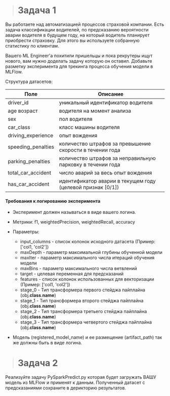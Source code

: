 > # Задача 1
Вы работаете над автоматизацией процессов страховой компании. Есть задача классификации водителей, по предсказанию вероятности аварии водителя в будущем году, на который водитель планирует приобрести страховку. Для этого вы используете собранную статистику по клиентам.

Вашего ML Engineer'a похитили пришельцы  и пока рекрутеры ищут нового, вам нужно доделать задачу которую он оставил. Добавьте разметку эксперимента для трекинга процесса обучения модели в MLFlow.


Структура датасетов:

Поле               |    Описание
-------------------|-----------------
driver_id          |	уникальный идентификатор водителя
age	возраст        |    водителя на момент анализа
sex                |	пол водителя
car_class          |	класс машины водителя
driving_experience |	опыт вождения
speeding_penalties |	количество штрафов за превышение скорости в течении года
parking_penalties  |	количество штрафов за неправильную парковку в течении года
total_car_accident |	число аварий за весь опыт вождения
has_car_accident   |	идентификатор аварии в текущем году (целевой признак [0/1])

#### Требования к логированию эксперимента

- Эксперимент должен называться в виде вашего логина.

- Метрики: f1, weightedPrecision, weightedRecall, accuracy

- Параметры: 

    - input_columns - список колонок исходного датасета (Пример: ['col1, 'col2'])
    - maxDepth - параметр максимальной глубины обученной модели
    - maxIter - параметр максимального числа итераций обучения модели
    - maxBins - параметр максимального числа ветвлений
    - target - целевая переменная для предсказаний
    - features - список колонок использованных для векторизации (Пример: ['col1, 'col2'])
    - stage_0 - Тип трансформера первого стейджа пайплайна (obj.__class__.__name__)
    - stage_1 - Тип трансформера второго стейджа пайплайна (obj.__class__.__name__)
    - stage_2 - Тип трансформера третьего стейджа пайплайна (obj.__class__.__name__)
    - stage_3 - Тип трансформера четвертого стейджа пайплайна (obj.__class__.__name__)

- Модель (registered_model_name) и ее размещение (artifact_path) так же должны быть в виде логина.

> # Задача 2

Реализуйте задачу PySparkPredict.py которая будет загружать ВАШУ модель из MLFlow и применят к данным. Полученный датасет с предсказаниями сохраните в дерикторию результатов.
